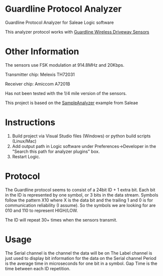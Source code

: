 # Guardline Protocol Analyzer
Guardline Protocol Analyzer for Saleae Logic software

This analyzer protocol works with [Guardline Wireless Driveway Sensors](https://www.guardlinesecurity.com/)


# Other Information
The sensors use FSK modulation at 914.8MHz and 20Kbps.

Transmitter chip: Melexis TH72031

Receiver chip: Amiccom A7201B

Has not been tested with the 1/4 mile version of the sensors.

This project is based on the [SampleAnalyzer](https://github.com/saleae/SampleAnalyzer) example from Saleae

# Instructions
1. Build project via Visual Studio files (Windows) or python build scripts (Linux/Mac)
2. Add output path in Logic software under Preferences->Developer in the "Search this path for analyzer plugins" box. 
3. Restart Logic.

# Protocol
The Guardline protocol seems to consist of a 24bit ID + 1 extra bit. 
Each bit in the ID is represented by one symbol, or 3 bits in the data stream.
Symbols follow the pattern X10 where X is the data bit and the trailing 1 and 0 is for communication reliability (I assume).
So the symbols we are looking for are 010 and 110 to represent HIGH/LOW.

The ID will repeat 30+ times when the sensors transmit.

# Usage
The Serial channel is the channel the data will be on
The Label channel is just used to display bit information for the data on the Serial channel
Period is the average time in microseconds for one bit in a symbol.
Gap Time is the time between each ID repetition. 